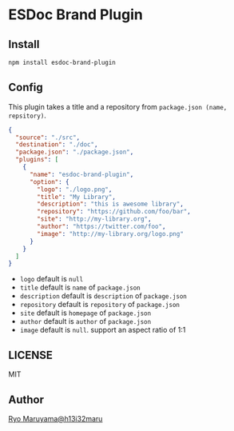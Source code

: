 # ESDoc Brand Plugin
## Install
```bash
npm install esdoc-brand-plugin
```

## Config
This plugin takes a title and a repository from `package.json (name, repsitory)`.
```json
{
  "source": "./src",
  "destination": "./doc",
  "package.json": "./package.json",
  "plugins": [
    {
      "name": "esdoc-brand-plugin",
      "option": {
        "logo": "./logo.png",
        "title": "My Library",
        "description": "this is awesome library",
        "repository": "https://github.com/foo/bar",
        "site": "http://my-library.org",
        "author": "https://twitter.com/foo",
        "image": "http://my-library.org/logo.png"
      }
    }
  ]
}
```

- `logo` default is `null`
- `title` default is `name` of `package.json`
- `description` default is `description` of `package.json`
- `repository` default is `repository` of `package.json`
- `site` default is `homepage` of `package.json`
- `author` default is `author` of `package.json`
- `image` default is `null`. support an aspect ratio of 1:1

## LICENSE
MIT

## Author
[Ryo Maruyama@h13i32maru](https://github.com/h13i32maru)
